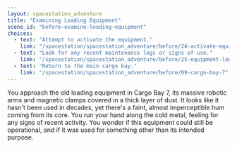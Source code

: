 ```yaml
---
layout: spacestation_adventure
title: "Examining Loading Equipment"
scene_id: "before-examine-loading-equipment"
choices:
  - text: "Attempt to activate the equipment."
    link: "/spacestation/spacestation_adventure/before/24-activate-equipment"
  - text: "Look for any recent maintenance logs or signs of use."
    link: "/spacestation/spacestation_adventure/before/25-equipment-logs"
  - text: "Return to the main cargo bay."
    link: "/spacestation/spacestation_adventure/before/09-cargo-bay-7"
---
```


You approach the old loading equipment in Cargo Bay 7, its massive robotic arms and magnetic clamps covered in a thick layer of dust. It looks like it hasn't been used in decades, yet there's a faint, almost imperceptible hum coming from its core. You run your hand along the cold metal, feeling for any signs of recent activity. You wonder if this equipment could still be operational, and if it was used for something other than its intended purpose.
